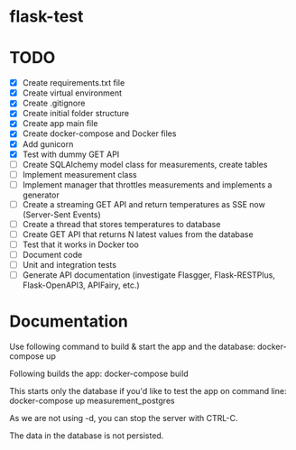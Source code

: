# flask-test

# TODO

- [x] Create requirements.txt file
- [x] Create virtual environment
- [x] Create .gitignore
- [x] Create initial folder structure
- [x] Create app main file
- [x] Create docker-compose and Docker files
- [x] Add gunicorn
- [x] Test with dummy GET API
- [ ] Create SQLAlchemy model class for measurements, create tables
- [ ] Implement measurement class
- [ ] Implement manager that throttles measurements and implements a generator
- [ ] Create a streaming GET API and return temperatures as SSE now (Server-Sent Events)
- [ ] Create a thread that stores temperatures to database
- [ ] Create GET API that returns N latest values from the database
- [ ] Test that it works in Docker too
- [ ] Document code
- [ ] Unit and integration tests
- [ ] Generate API documentation (investigate Flasgger, Flask-RESTPlus, Flask-OpenAPI3, APIFairy, etc.)

# Documentation

Use following command to build & start the app and the database:
docker-compose up

Following builds the app:
docker-compose build

This starts only the database if you'd like to test the app on command line:
docker-compose up measurement_postgres

As we are not using -d, you can stop the server with CTRL-C.

The data in the database is not persisted.
